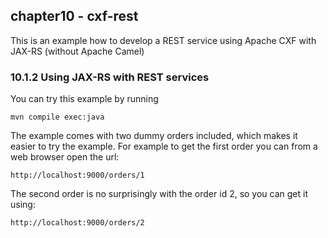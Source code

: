 chapter10 - cxf-rest
--------------------

This is an example how to develop a REST service using Apache CXF with JAX-RS (without Apache Camel)

### 10.1.2 Using JAX-RS with REST services

You can try this example by running

    mvn compile exec:java

The example comes with two dummy orders included, which makes it easier to try the example.
For example to get the first order you can from a web browser open the url:

    http://localhost:9000/orders/1

The second order is no surprisingly with the order id 2, so you can get it using:

    http://localhost:9000/orders/2